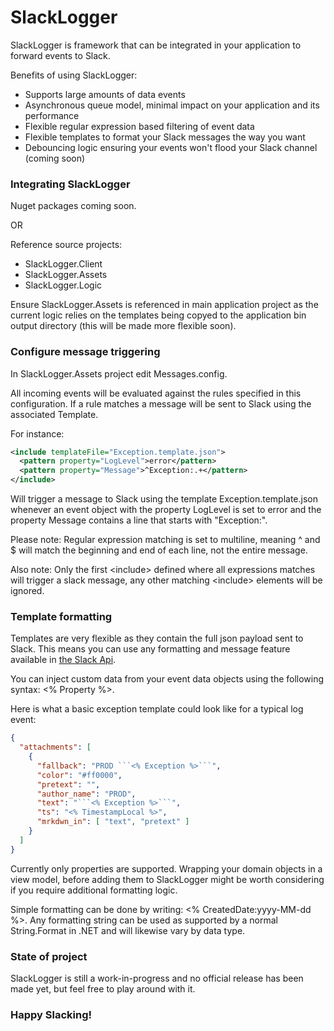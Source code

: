 SlackLogger
======
SlackLogger is framework that can be integrated in your application to forward events to Slack.

Benefits of using SlackLogger:
- Supports large amounts of data events
- Asynchronous queue model, minimal impact on your application and its performance
- Flexible regular expression based filtering of event data
- Flexible templates to format your Slack messages the way you want
- Debouncing logic ensuring your events won't flood your Slack channel (coming soon)

### Integrating SlackLogger

Nuget packages coming soon.

OR

Reference source projects:
- SlackLogger.Client
- SlackLogger.Assets
- SlackLogger.Logic

Ensure SlackLogger.Assets is referenced in main application project as the current logic relies on the templates being copyed to the application bin output directory (this will be made more flexible soon).

### Configure message triggering

In SlackLogger.Assets project edit Messages.config.

All incoming events will be evaluated against the rules specified in this configuration. If a rule matches a message will be sent to Slack using the associated Template.

For instance:

```xml
<include templateFile="Exception.template.json">
  <pattern property="LogLevel">error</pattern>
  <pattern property="Message">^Exception:.+</pattern>
</include>
```

Will trigger a message to Slack using the template Exception.template.json whenever an event object with the property LogLevel is set to error and the property Message contains a line that starts with "Exception:".

Please note: Regular expression matching is set to multiline, meaning ^ and $ will match the beginning and end of each line, not the entire message.

Also note: Only the first &lt;include&gt; defined where all expressions matches will trigger a slack message, any other matching &lt;include&gt; elements will be ignored.

### Template formatting

Templates are very flexible as they contain the full json payload sent to Slack. This means you can use any formatting and message feature available in [the Slack Api](https://api.slack.com/docs/messages).

You can inject custom data from your event data objects using the following syntax: &lt;% Property %&gt;.

Here is what a basic exception template could look like for a typical log event:

```json
{
  "attachments": [
    {
      "fallback": "PROD ```<% Exception %>```",
      "color": "#ff0000",
      "pretext": "",
      "author_name": "PROD",
      "text": "```<% Exception %>```",
      "ts": "<% TimestampLocal %>",
      "mrkdwn_in": [ "text", "pretext" ]
    }
  ]
}
```

Currently only properties are supported. 
Wrapping your domain objects in a view model, before adding them to SlackLogger might be worth considering if you require additional formatting logic.

Simple formatting can be done by writing: &lt;% CreatedDate:yyyy-MM-dd %&gt;.
Any formatting string can be used as supported by a normal String.Format in .NET and will likewise vary by data type.

### State of project

SlackLogger is still a work-in-progress and no official release has been made yet, but feel free to play around with it.

### Happy Slacking!
